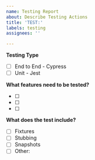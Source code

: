 ```yaml
---
name: Testing Report
about: Describe Testing Actions
title: 'TEST:'
labels: testing
assignees: ''

---
```


**Testing Type**
- [ ] End to End - Cypress
- [ ] Unit - Jest

**What features need to be tested?**
- [ ] <!--- Feature 1 --->
- [ ] <!--- Feature 2 --->
- [ ] <!--- Feature 3 --->

**What does the test include?**
- [ ] Fixtures
- [ ] Stubbing
- [ ] Snapshots
- [ ] Other:
